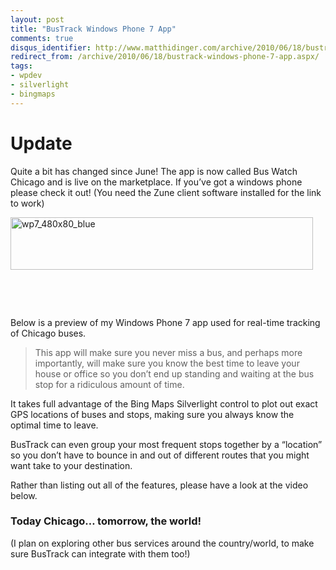 ```yaml
---
layout: post
title: "BusTrack Windows Phone 7 App"
comments: true
disqus_identifier: http://www.matthidinger.com/archive/2010/06/18/bustrack-windows-phone-7-app.aspx
redirect_from: /archive/2010/06/18/bustrack-windows-phone-7-app.aspx/
tags: 
- wpdev
- silverlight
- bingmaps
---
```

Update
======

Quite a bit has changed since June! The app is now called Bus Watch Chicago and is live on the marketplace. If you’ve got a windows phone please check it out! (You need the Zune client software installed for the link to work)

[<img src="{{ site.baseurl }}images/subtext-content/www_matthidinger_com/Windows-Live-Writer/BusTrack-Windows-Phone-7-App_12DE6/wp7_English_480x80_blue_3.png" title="wp7_480x80_blue" alt="wp7_480x80_blue" width="484" height="84" />](http://social.zune.net/redirect?type=phoneApp&id=3904d308-71d6-df11-a844-00237de2db9e)

 

 

Below is a preview of my Windows Phone 7 app used for real-time tracking of Chicago buses.

> This app will make sure you never miss a bus, and perhaps more importantly, will make sure you know the best time to leave your house or office so you don’t end up standing and waiting at the bus stop for a ridiculous amount of time.

It takes full advantage of the Bing Maps Silverlight control to plot out exact GPS locations of buses and stops, making sure you always know the optimal time to leave.

BusTrack can even group your most frequent stops together by a “location” so you don’t have to bounce in and out of different routes that you might want take to your destination.

Rather than listing out all of the features, please have a look at the video below.

### Today Chicago… tomorrow, the world!

(I plan on exploring other bus services around the country/world, to make sure BusTrack can integrate with them too!)

 

